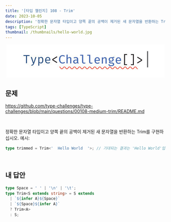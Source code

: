```yaml
---
title: '[타입 챌린지] 108 - Trim'
date: 2023-10-05
description: '정확한 문자열 타입이고 양쪽 끝의 공백이 제거된 새 문자열을 반환하는 Trim<T>를 구현하십시오.'
tags: [TypeScript]
thumbnail: /thumbnails/hello-world.jpg
---
```


<p align="center"><img src="./type-challenge.jpeg"/></p>

## 문제

https://github.com/type-challenges/type-challenges/blob/main/questions/00108-medium-trim/README.md

<br/>

정확한 문자열 타입이고 양쪽 끝의 공백이 제거된 새 문자열을 반환하는 Trim<T>를 구현하십시오.
예시:

```typescript
type trimmed = Trim<'  Hello World  '>; // 기대되는 결과는 'Hello World'입니다.
```

<br/>

## 내 답안

```typescript
type Space = ' ' | '\n' | '\t';
type Trim<S extends string> = S extends
  | `${infer A}${Space}`
  | `${Space}${infer A}`
  ? Trim<A>
  : S;
```
